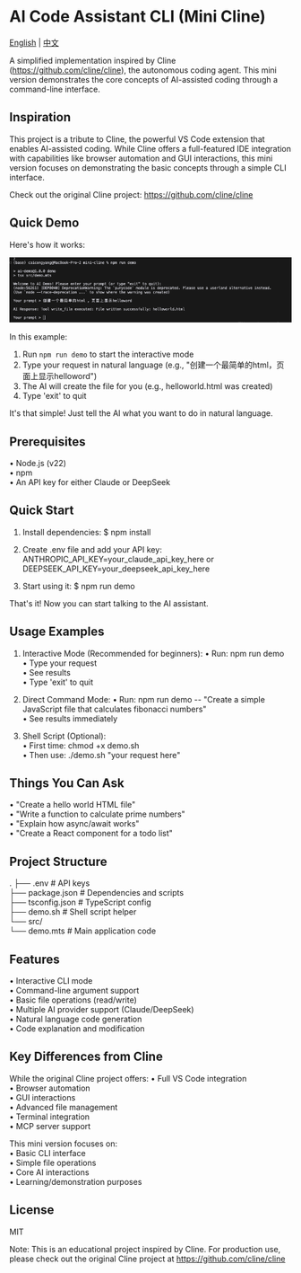 # AI Code Assistant CLI (Mini Cline)

[English](README.md) | [中文](README_zh.md)

A simplified implementation inspired by Cline (https://github.com/cline/cline), the autonomous coding agent. This mini version demonstrates the core concepts of AI-assisted coding through a command-line interface.

Inspiration
----------
This project is a tribute to Cline, the powerful VS Code extension that enables AI-assisted coding. While Cline offers a full-featured IDE integration with capabilities like browser automation and GUI interactions, this mini version focuses on demonstrating the basic concepts through a simple CLI interface.

Check out the original Cline project: https://github.com/cline/cline

Quick Demo
----------
Here's how it works:

![Demo Screenshot](demo.jpg)

In this example:
1. Run `npm run demo` to start the interactive mode
2. Type your request in natural language (e.g., "创建一个最简单的html，页面上显示helloword")
3. The AI will create the file for you (e.g., helloworld.html was created)
4. Type 'exit' to quit

It's that simple! Just tell the AI what you want to do in natural language.

Prerequisites
------------
• Node.js (v22)  
• npm  
• An API key for either Claude or DeepSeek  

Quick Start
-----------
1. Install dependencies:
   $ npm install

2. Create .env file and add your API key:
   ANTHROPIC_API_KEY=your_claude_api_key_here
   or
   DEEPSEEK_API_KEY=your_deepseek_api_key_here

3. Start using it:
   $ npm run demo

That's it! Now you can start talking to the AI assistant.

Usage Examples
-------------
1. Interactive Mode (Recommended for beginners):
   • Run: npm run demo  
   • Type your request  
   • See results  
   • Type 'exit' to quit  

2. Direct Command Mode:
   • Run: npm run demo -- "Create a simple JavaScript file that calculates fibonacci numbers"  
   • See results immediately  
 
3. Shell Script (Optional):  
   • First time: chmod +x demo.sh  
   • Then use: ./demo.sh "your request here"  

Things You Can Ask
-----------------
• "Create a hello world HTML file"  
• "Write a function to calculate prime numbers"  
• "Explain how async/await works"  
• "Create a React component for a todo list"  

Project Structure
---------------
.
├── .env                # API keys  
├── package.json       # Dependencies and scripts  
├── tsconfig.json      # TypeScript config  
├── demo.sh           # Shell script helper  
└── src/  
    └── demo.mts      # Main application code  

Features
--------
• Interactive CLI mode  
• Command-line argument support  
• Basic file operations (read/write)  
• Multiple AI provider support (Claude/DeepSeek)  
• Natural language code generation  
• Code explanation and modification  

Key Differences from Cline
-------------------------
While the original Cline project offers:
• Full VS Code integration  
• Browser automation  
• GUI interactions  
• Advanced file management  
• Terminal integration  
• MCP server support  

This mini version focuses on:  
• Basic CLI interface  
• Simple file operations  
• Core AI interactions  
• Learning/demonstration purposes  

License
-------
MIT

Note: This is an educational project inspired by Cline. For production use, please check out the original Cline project at https://github.com/cline/cline 
